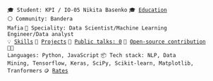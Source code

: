 <code>🎓 Student: KPI / IO-05 Nikita Basenko</code>
<code>🎓 [Education](EDUCATION.md)</code><br>
<code>⚪ Community: Bandera Mafia</code>
<code>👷 Speciality: Data Scientist/Machine Learning Engineer/Data analyst</code><br>
<code>💡 [Skills](SKILLS.md)</code>
<code>🧻 [Projects](PROJECTS.md)</code>
<code>📢 [Public talks: 0](TALKS.md)</code>
<code>👀 [Open-source contribution](CONTRIBUTION.md)</code><br>
<code>🧑‍💻 Languages: Python, JavaScript</code>
<code>📦 Tech stack: NLP, Data Mining, Tensorflow, Keras, SciPy, Scikit-learn, Matplotlib, Tranformers</code>
<code>🪙 [Rates](RATES.md)</code><br>
